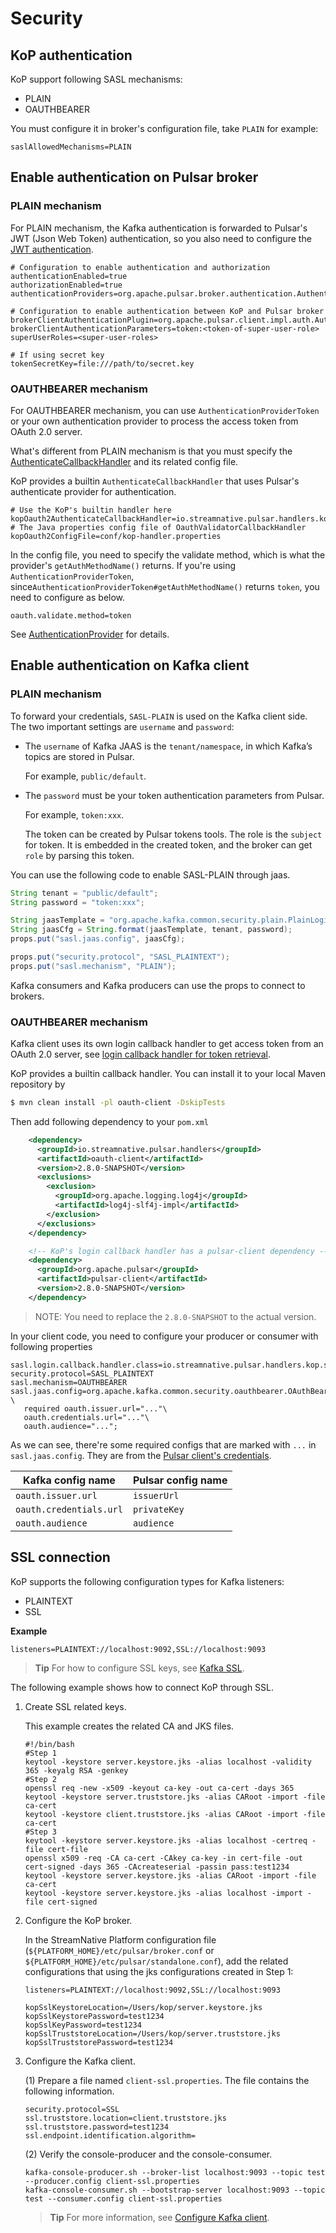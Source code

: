 # Security

## KoP authentication

KoP support following SASL mechanisms:

- PLAIN
- OAUTHBEARER

You must configure it in broker's configuration file, take `PLAIN` for example:

```properties
saslAllowedMechanisms=PLAIN
```

## Enable authentication on Pulsar broker

### PLAIN mechanism

For PLAIN mechanism, the Kafka authentication is forwarded to Pulsar's JWT (Json Web Token) authentication, so you also need to configure the [JWT authentication](https://pulsar.apache.org/docs/en/security-jwt/).

```properties
# Configuration to enable authentication and authorization
authenticationEnabled=true
authorizationEnabled=true
authenticationProviders=org.apache.pulsar.broker.authentication.AuthenticationProviderToken

# Configuration to enable authentication between KoP and Pulsar broker
brokerClientAuthenticationPlugin=org.apache.pulsar.client.impl.auth.AuthenticationToken
brokerClientAuthenticationParameters=token:<token-of-super-user-role>
superUserRoles=<super-user-roles>

# If using secret key
tokenSecretKey=file:///path/to/secret.key
```

### OAUTHBEARER mechanism

For OAUTHBEARER mechanism, you can use `AuthenticationProviderToken` or your own authentication provider to process the access token from OAuth 2.0 server.

What's different from PLAIN mechanism is that you must specify the [AuthenticateCallbackHandler](http://kafka.apache.org/20/javadoc/index.html?org/apache/kafka/common/security/auth/AuthenticateCallbackHandler.html) and its related config file.

KoP provides a builtin `AuthenticateCallbackHandler` that uses Pulsar's authenticate provider for authentication.

```properties
# Use the KoP's builtin handler here
kopOauth2AuthenticateCallbackHandler=io.streamnative.pulsar.handlers.kop.security.oauth.OauthValidatorCallbackHandler
# The Java properties config file of OauthValidatorCallbackHandler
kopOauth2ConfigFile=conf/kop-handler.properties
```

In the config file, you need to specify the validate method, which is what the provider's `getAuthMethodName()` returns. If you're using `AuthenticationProviderToken`, since`AuthenticationProviderToken#getAuthMethodName()` returns `token`, you need to configure as below.

```properties
oauth.validate.method=token
```

See [AuthenticationProvider](https://pulsar.apache.org/docs/en/security-extending/#proxybroker-authentication-plugin) for details.

## Enable authentication on Kafka client

### PLAIN mechanism

To forward your credentials, `SASL-PLAIN` is used on the Kafka client side. The two important settings are `username` and `password`:

* The `username` of Kafka JAAS is the `tenant/namespace`, in which Kafka’s topics are stored in Pulsar.

  For example, `public/default`.

* The `password` must be your token authentication parameters from Pulsar.

  For example, `token:xxx`.

  The token can be created by Pulsar tokens tools. The role is the `subject` for token. It is embedded in the created token, and the broker can get `role` by parsing this token.

You can use the following code to enable SASL-PLAIN through jaas.

```java
String tenant = "public/default";
String password = "token:xxx";

String jaasTemplate = "org.apache.kafka.common.security.plain.PlainLoginModule required username=\"%s\" password=\"%s\";";
String jaasCfg = String.format(jaasTemplate, tenant, password);
props.put("sasl.jaas.config", jaasCfg);

props.put("security.protocol", "SASL_PLAINTEXT");
props.put("sasl.mechanism", "PLAIN");
```

Kafka consumers and Kafka producers can use the props to connect to brokers.

### OAUTHBEARER mechanism

Kafka client uses its own login callback handler to get access token from an OAuth 2.0 server, see [login callback handler for token retrieval](https://docs.confluent.io/platform/current/kafka/authentication_sasl/authentication_sasl_oauth.html#login-callback-handler-for-token-retrievalKoP).

KoP provides a builtin callback handler. You can install it to your local Maven repository by

```bash
$ mvn clean install -pl oauth-client -DskipTests
```

Then add following dependency to your `pom.xml`

```xml
    <dependency>
      <groupId>io.streamnative.pulsar.handlers</groupId>
      <artifactId>oauth-client</artifactId>
      <version>2.8.0-SNAPSHOT</version>
      <exclusions>
        <exclusion>
          <groupId>org.apache.logging.log4j</groupId>
          <artifactId>log4j-slf4j-impl</artifactId>
        </exclusion>
      </exclusions>
    </dependency>

    <!-- KoP's login callback handler has a pulsar-client dependency -->
    <dependency>
      <groupId>org.apache.pulsar</groupId>
      <artifactId>pulsar-client</artifactId>
      <version>2.8.0-SNAPSHOT</version>
    </dependency>
```

> NOTE: You need to replace the `2.8.0-SNAPSHOT` to the actual version.

In your client code, you need to configure your producer or consumer with following properties

```properties
sasl.login.callback.handler.class=io.streamnative.pulsar.handlers.kop.security.oauth.OauthLoginCallbackHandler
security.protocol=SASL_PLAINTEXT
sasl.mechanism=OAUTHBEARER
sasl.jaas.config=org.apache.kafka.common.security.oauthbearer.OAuthBearerLoginModule \
   required oauth.issuer.url="..."\
   oauth.credentials.url="..."\
   oauth.audience="...";
```

As we can see, there're some required configs that are marked with `...` in `sasl.jaas.config`. They are from the [Pulsar client's credentials](http://pulsar.apache.org/docs/en/security-oauth2/#client-credentials).

| Kafka config name       | Pulsar config name |
| ----------------------- | ------------------ |
| `oauth.issuer.url`      | `issuerUrl`        |
| `oauth.credentials.url` | `privateKey`       |
| `oauth.audience`        | `audience`         |

## SSL connection

KoP supports the following configuration types for Kafka listeners:
- PLAINTEXT
- SSL

**Example**

```shell
listeners=PLAINTEXT://localhost:9092,SSL://localhost:9093
```

> **Tip**
> For how to configure SSL keys, see [Kafka SSL](https://kafka.apache.org/documentation/#security_ssl).

The following example shows how to connect KoP through SSL.

1. Create SSL related keys.

    This example creates the related CA and JKS files.

    ```shell
    #!/bin/bash
    #Step 1
    keytool -keystore server.keystore.jks -alias localhost -validity 365 -keyalg RSA -genkey
    #Step 2
    openssl req -new -x509 -keyout ca-key -out ca-cert -days 365
    keytool -keystore server.truststore.jks -alias CARoot -import -file ca-cert
    keytool -keystore client.truststore.jks -alias CARoot -import -file ca-cert
    #Step 3
    keytool -keystore server.keystore.jks -alias localhost -certreq -file cert-file
    openssl x509 -req -CA ca-cert -CAkey ca-key -in cert-file -out cert-signed -days 365 -CAcreateserial -passin pass:test1234
    keytool -keystore server.keystore.jks -alias CARoot -import -file ca-cert
    keytool -keystore server.keystore.jks -alias localhost -import -file cert-signed
    ```

2. Configure the KoP broker.

    In the StreamNative Platform configuration file (`${PLATFORM_HOME}/etc/pulsar/broker.conf` or `${PLATFORM_HOME}/etc/pulsar/standalone.conf`), add the related configurations that using the jks configurations created in Step 1:

    ```shell
    listeners=PLAINTEXT://localhost:9092,SSL://localhost:9093

    kopSslKeystoreLocation=/Users/kop/server.keystore.jks
    kopSslKeystorePassword=test1234
    kopSslKeyPassword=test1234
    kopSslTruststoreLocation=/Users/kop/server.truststore.jks
    kopSslTruststorePassword=test1234
    ```

3. Configure the Kafka client.

    (1) Prepare a file named `client-ssl.properties`. The file contains the following information.

    ```shell
    security.protocol=SSL
    ssl.truststore.location=client.truststore.jks
    ssl.truststore.password=test1234
    ssl.endpoint.identification.algorithm=
    ```

    (2) Verify the console-producer and the console-consumer.

    ```shell
    kafka-console-producer.sh --broker-list localhost:9093 --topic test --producer.config client-ssl.properties
    kafka-console-consumer.sh --bootstrap-server localhost:9093 --topic test --consumer.config client-ssl.properties
    ```

    > **Tip**
    > For more information, see [Configure Kafka client](https://kafka.apache.org/documentation/#security_configclients).


